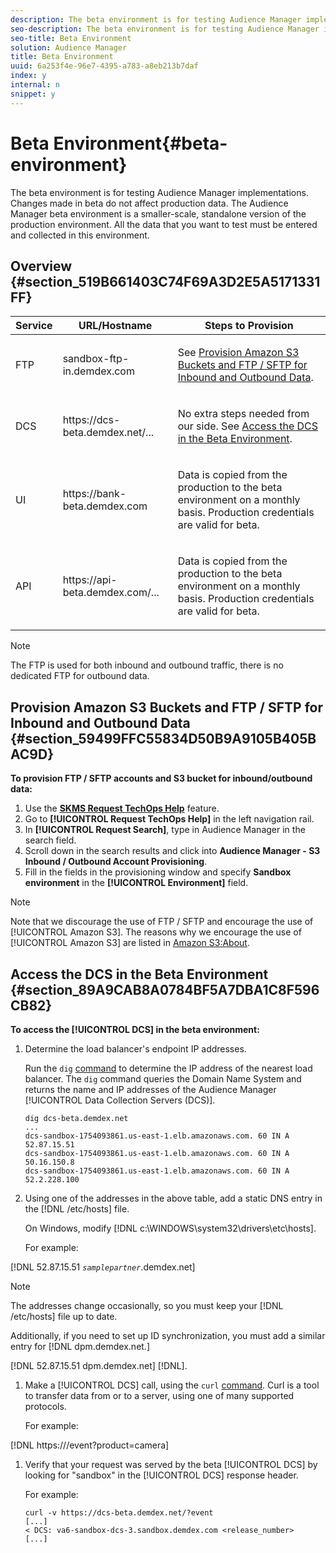 ```yaml
---
description: The beta environment is for testing Audience Manager implementations. Changes made in beta do not affect production data. The Audience Manager beta environment is a smaller-scale, standalone version of the production environment. All the data that you want to test must be entered and collected in this environment.
seo-description: The beta environment is for testing Audience Manager implementations. Changes made in beta do not affect production data. The Audience Manager beta environment is a smaller-scale, standalone version of the production environment. All the data that you want to test must be entered and collected in this environment.
seo-title: Beta Environment
solution: Audience Manager
title: Beta Environment
uuid: 6a253f4e-96e7-4395-a783-a8eb213b7daf
index: y
internal: n
snippet: y
---
```


# Beta Environment{#beta-environment}

The beta environment is for testing Audience Manager implementations. Changes made in beta do not affect production data. The Audience Manager beta environment is a smaller-scale, standalone version of the production environment. All the data that you want to test must be entered and collected in this environment.

## Overview {#section_519B661403C74F69A3D2E5A5171331FF}

<!-- 

beta_environment_admin.xml

 -->

<table id="table_6F388D1F7EC74D859D32ACAB56788412"> 
 <thead> 
  <tr> 
   <th colname="col1" class="entry"> Service </th> 
   <th colname="col2" class="entry"> URL/Hostname </th> 
   <th colname="col3" class="entry"> Steps to Provision </th> 
  </tr> 
 </thead>
 <tbody> 
  <tr> 
   <td colname="col1"> FTP </td> 
   <td colname="col2"> <span class="filepath"> sandbox-ftp-in.demdex.com</span> </td> 
   <td colname="col3"> <p>See <a href="admin-beta-environment.md#section_59499FFC55834D50B9A9105B405BAC9D"> Provision Amazon S3 Buckets and FTP / SFTP for Inbound and Outbound Data</a>. </p> </td> 
  </tr> 
  <tr> 
   <td colname="col1"><span class="wintitle"> DCS </span> </td> 
   <td colname="col2"> <span class="filepath"> https://dcs-beta.demdex.net/...</span> </td> 
   <td colname="col3"> <p>No extra steps needed from our side. See <a href="admin-beta-environment.md#section_89A9CAB8A0784BF5A7DBA1C8F596CB82"> Access the DCS in the Beta Environment</a>. </p> </td> 
  </tr> 
  <tr> 
   <td colname="col1"> UI </td> 
   <td colname="col2"> <span class="filepath"> https://bank-beta.demdex.com </span> </td> 
   <td colname="col3"> <p>Data is copied from the production to the beta environment on a monthly basis. Production credentials are valid for beta. </p> </td> 
  </tr> 
  <tr> 
   <td colname="col1"> API </td> 
   <td colname="col2"> <span class="filepath"> https://api-beta.demdex.com/...</span> </td> 
   <td colname="col3"> <p>Data is copied from the production to the beta environment on a monthly basis. Production credentials are valid for beta. </p> </td> 
  </tr> 
 </tbody> 
</table>

>[!NOTE]
>
>The FTP is used for both inbound and outbound traffic, there is no dedicated FTP for outbound data.

## Provision Amazon S3 Buckets and FTP / SFTP for Inbound and Outbound Data {#section_59499FFC55834D50B9A9105B405BAC9D}

**To provision FTP / SFTP accounts and S3 bucket for inbound/outbound data:**

1. Use the [**SKMS Request TechOps Help**](https://skms.adobe.com/) feature. 
1. Go to **[!UICONTROL Request TechOps Help]** in the left navigation rail. 
1. In **[!UICONTROL Request Search]**, type in Audience Manager in the search field. 
1. Scroll down in the search results and click into **Audience Manager - S3 Inbound / Outbound Account Provisioning**. 
1. Fill in the fields in the provisioning window and specify **Sandbox environment** in the **[!UICONTROL Environment]** field.

>[!NOTE]
>
>Note that we discourage the use of FTP / SFTP and encourage the use of [!UICONTROL Amazon S3]. The reasons why we encourage the use of [!UICONTROL Amazon S3] are listed in [Amazon S3:About](https://marketing.adobe.com/resources/help/en_US/aam/c_as3.html).

## Access the DCS in the Beta Environment {#section_89A9CAB8A0784BF5A7DBA1C8F596CB82}

**To access the [!UICONTROL DCS] in the beta environment:**

1. Determine the load balancer's endpoint IP addresses.

   Run the `dig` [command](https://en.wikipedia.org/wiki/Dig_(command)) to determine the IP address of the nearest load balancer. The `dig` command queries the Domain Name System and returns the name and IP addresses of the Audience Manager [!UICONTROL Data Collection Servers (DCS)].

   ```
   dig dcs-beta.demdex.net
   ...
   dcs-sandbox-1754093861.us-east-1.elb.amazonaws.com. 60 IN A 52.87.15.51
   dcs-sandbox-1754093861.us-east-1.elb.amazonaws.com. 60 IN A 50.16.150.8
   dcs-sandbox-1754093861.us-east-1.elb.amazonaws.com. 60 IN A 52.2.228.100
   ```

1. Using one of the addresses in the above table, add a static DNS entry in the [!DNL /etc/hosts] file.

   On Windows, modify [!DNL c:\WINDOWS\system32\drivers\etc\hosts].

   For example:

[!DNL 52.87.15.51 *`samplepartner`*.demdex.net]

   >[!NOTE]
   >
   >The addresses change occasionally, so you must keep your [!DNL /etc/hosts] file up to date.

   Additionally, if you need to set up ID synchronization, you must add a similar entry for [!DNL dpm.demdex.net.]

[!DNL 52.87.15.51 dpm.demdex.net] [!DNL]. 

1. Make a [!UICONTROL DCS] call, using the `curl` [command](https://curl.haxx.se/docs/manpage.html). Curl is a tool to transfer data from or to a server, using one of many supported protocols.

   For example:

[!DNL https://<domain>/event?product=camera] 

1. Verify that your request was served by the beta [!UICONTROL DCS] by looking for "sandbox" in the [!UICONTROL DCS] response header.

   For example:

   ```
   curl -v https://dcs-beta.demdex.net/?event
   [...]
   < DCS: va6-sandbox-dcs-3.sandbox.demdex.com <release_number>
   [...]
   ```

